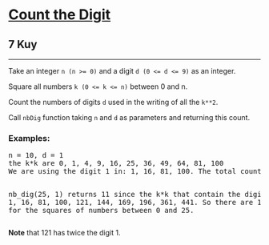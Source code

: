 <h1><a href="https://www.codewars.com/kata/566fc12495810954b1000030">Count the Digit</a></h1>
<h2>7 Kuy</h2>
<hr>
<p>Take an integer <code>n (n >= 0)</code> and a digit <code>d (0 <= d <= 9)</code> as an integer.</p>
<p>Square all numbers <code>k (0 <= k <= n)</code> between 0 and n.</p>
<p>Count the numbers of digits <code>d</code> used in the writing of all the <code>k**2</code>.</p>
<p>Call <code>nbDig</code> function taking <code>n</code> and <code>d</code> as parameters and returning this count.</p>
<h3>Examples:</h3>
<pre>
n = 10, d = 1 
the k*k are 0, 1, 4, 9, 16, 25, 36, 49, 64, 81, 100
We are using the digit 1 in: 1, 16, 81, 100. The total count is then 4.

nb_dig(25, 1) returns 11 since
the k*k that contain the digit 1 are:
1, 16, 81, 100, 121, 144, 169, 196, 361, 441.
So there are 11 digits 1 for the squares of numbers between 0 and 25.
</pre>
<p><strong>Note</strong> that 121 has twice the digit 1.</p>